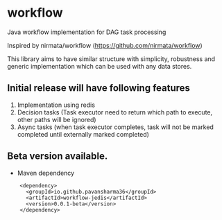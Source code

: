 # workflow

Java workflow implementation for DAG task processing

Inspired by nirmata/workflow (https://github.com/nirmata/workflow)

This library aims to have similar structure with simplicity, robustness and generic implementation which can be used
with any data stores.

## Initial release will have following features

1. Implementation using redis
2. Decision tasks (Task executor need to return which path to execute, other paths will be ignored)
3. Async tasks (when task executor completes, task will not be marked completed until externally marked completed)

## Beta version available.

* Maven dependency
```
    <dependency>
      <groupId>io.github.pavansharma36</groupId>
      <artifactId>workflow-jedis</artifactId>
      <version>0.0.1-beta</version>
    </dependency>
```